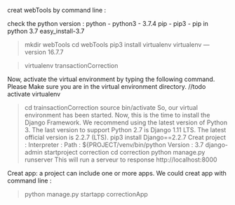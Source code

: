 creat webTools by command line : 

check the python version : 
python - python3 - 3.7.4
pip - pip3 - pip in python 3.7
easy_install-3.7

>mkdir webTools
>cd webTools
>pip3 install virtualenv
>virtualenv —version
16.7.7

>virtualenv transactionCorrection


Now, activate the virtual environment by typing the following command. Please Make sure you are in the virtual environment directory.
//todo activate virtualenv
>cd trainsactionCorrection
>source bin/activate
So, our virtual environment has been started. Now, this is the time to install the Django Framework.
We recommend using the latest version of Python 3. The last version to support Python 2.7 is Django 1.11 LTS.
The latest official version is 2.2.7 (LTS).
pip3 install Django==2.2.7
Creat project : 
Interpreter : 
Path : ${PROJECT/venv/bin/python
Version : 3.7
>django-admin startproject correction
>cd correction
>python manage.py runserver
This will run a serveur to response http://localhost:8000

Creat app:
a project can include one or more apps. We could creat app with command line : 
>python manage.py startapp correctionApp